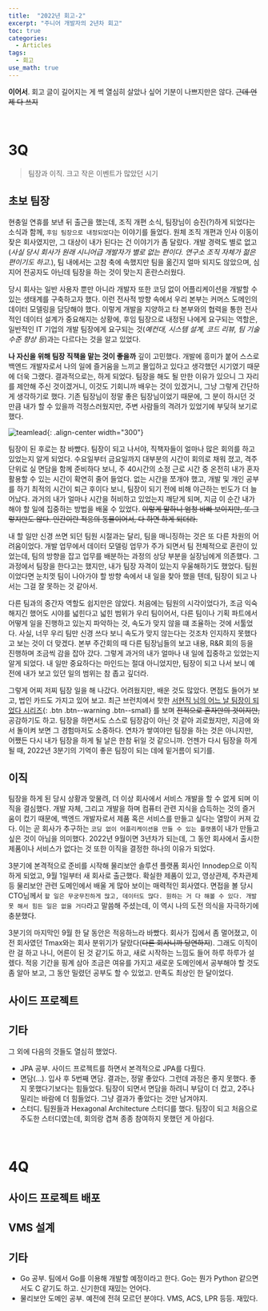 ```yaml
---
title:  "2022년 회고-2"
excerpt: "주니어 개발자의 2년차 회고"
toc: true
categories:
  - Articles
tags:
  - 회고
use_math: true
---
```




**이어서**. 회고 글이 길어지는 게 썩 열심히 살았나 싶어 기분이 나쁘지만은 않다. ~~근데 언제 다 쓰지~~

<br>

# 3Q

> 팀장과 이직. 크고 작은 이벤트가 많았던 시기



## 초보 팀장

 현충일 연휴를 보낸 뒤 출근을 했는데, 조직 개편 소식, 팀장님이 승진(?)하게 되었다는 소식과 함께, `후임 팀장으로 내정되었다`는 이야기를 들었다. 원체 조직 개편과 인사 이동이 잦은 회사였지만, 그 대상이 내가 된다는 건 이야기가 좀 달랐다. 개발 경력도 별로 없고(*사실 당시 회사가 원래 시니어급 개발자가 별로 없는 편이다. 연구소 조직 자체가 젊은 편이기도 하고.*), 팀 내에서는 고참 축에 속했지만 팀을 옮긴지 얼마 되지도 않았으며, 심지어 전공자도 아닌데 팀장을 하는 것이 맞는지 혼란스러웠다.

 당시 회사는 일반 사용자 뿐만 아니라 개발자 또한 코딩 없이 어플리케이션을 개발할 수 있는 생태계를 구축하고자 했다. 이런 전사적 방향 속에서 우리 본부는 커머스 도메인의 데이터 모델링을 담당해야 했다. 이렇게 개발을 지양하고 타 본부와의 협력을 통한 전사적인 데이터 설계가 중요해지는 상황에, 후임 팀장으로 내정된 나에게 요구되는 역할은, 일반적인 IT 기업의 개발 팀장에게 요구되는 것(*예컨대, 시스템 설계, 코드 리뷰, 팀 기술 수준 향상 등*)과는 다르다는 것을 알고 있었다.

 **나 자신을 위해 팀장 직책을 맡는 것이 좋을까** 깊이 고민했다. 개발에 흥미가 붙어 스스로 백엔드 개발자로서 나의 일에 즐거움을 느끼고 몰입하고 있다고 생각했던 시기였기 때문에 더욱 그랬다. 결과적으로는, 하게 되었다. 팀장을 해도 될 만한 이유가 있으니 그 자리를 제안해 주신 것이겠거니, 이것도 기회니까 배우는 것이 있겠거니, 그냥 그렇게 간단하게 생각하기로 했다. 기존 팀장님이 정말 좋은 팀장님이었기 때문에, 그 분이 하시던 것만큼 내가 할 수 있을까 걱정스러웠지만, 주변 사람들의 격려가 있었기에 부딪혀 보기로 했다.

![teamlead]({{site.url}}/assets/images/teamlead.png){: .align-center width="300"}

 팀장이 된 후로는 참 바빴다. 팀장이 되고 나서야, 직책자들이 얼마나 많은 회의를 하고 있었는지 알게 되었다. 수요일부터 금요일까지 대부분의 시간이 회의로 채워 졌고, 격주 단위로 실 면담을 함께 준비하다 보니, 주 40시간의 소정 근로 시간 중 온전히 내가 혼자 활용할 수 있는 시간이 확연히 줄어 들었다. 없는 시간을 쪼개야 했고, 개발 및 개인 공부를 하기 최적의 시간이 퇴근 후이다 보니, 팀장이 되기 전에 비해 야근하는 빈도가 더 늘어났다. 과거의 내가 얼마나 시간을 허비하고 있었는지 깨닫게 되며, 지금 이 순간 내가 해야 할 일에 집중하는 방법을 배울 수 있었다. ~~이렇게 말하니 엄청 바빠 보이지만, 또 그렇지만도 않다. 인간이란 적응의 동물이어서, 다 하면 하게 되더라.~~

 내 할 일만 신경 쓰면 되던 팀원 시절과는 달리, 팀을 매니징하는 것은 또 다른 차원의 어려움이었다. 개발 업무에서 데이터 모델링 업무가 주가 되면서 팀 전체적으로 혼란이 있었는데, 팀의 방향을 잡고 업무를 배분하는 과정의 상당 부분을 실장님에게 의존했다. 그 과정에서 팀장을 한다고는 했지만, 내가 팀장 자격이 있는지 우울해하기도 했었다. 팀원이었다면 눈치껏 팀이 나아가야 할 방향 속에서 내 일을 찾아 했을 텐데, 팀장이 되고 나서는 그걸 잘 못하는 것 같아서.

 다른 팀과의 중간자 역할도 쉽지만은 않았다. 처음에는 팀원의 시각이었다가, 조금 익숙해지긴 했어도 시야를 넓힌다고 넓힌 범위가 우리 팀이어서, 다른 팀이나 기획 파트에서 어떻게 일을 진행하고 있는지 파악하는 것, 속도가 맞지 않을 떄 조율하는 것에 서툴었다. 사실, 너무 우리 팀만 신경 쓰다 보니 속도가 맞지 않는다는 것조차 인지하지 못했다고 보는 것이 더 맞겠다. 본부 주간회의 때 다른 팀장님들의 보고 내용, R&R 회의 등을 진행하며 조금씩 감을 잡아 갔다. 그렇게 과거의 내가 얼마나 내 일에 집중하고 있었는지 알게 되었다. 내 일만 중요하다는 마인드는 절대 아니었지만, 팀장이 되고 나서 보니 예전에 내가 보고 있던 일의 범위는 참 좁고 깊더라.

 그렇게 어찌 저찌 팀장 일을 해 나갔다. 어려웠지만, 배운 것도 많았다. 면접도 들어가 보고, 법인 카드도 가지고 있어 보고. 최근 브런치에서 핫한  [서현직 님의 어느 날 팀장이 되었다 시리즈](https://brunch.co.kr/brunchbook/oneday-teamlead){: .btn .btn--warning .btn--small}  를 보며 ~~전적으로 혼자만의 것이지만,~~ 공감하기도 하고. 팀장을 하면서도 스스로 팀장감이 아닌 것 같아 괴로웠지만, 지금에 와서 돌이켜 보면 그 경험마저도 소중하다. 연차가 쌓여야만 팀장을 하는 것은 아니지만, 어쨌든 다시 내가 팀장을 하게 될 날은 한참 뒤일 것 같으니까. 언젠가 다시 팀장을 하게 될 때, 2022년 3분기의 기억이 좋은 팀장이 되는 데에 밑거름이 되기를.



## 이직

 팀장을 하게 된 당시 상황과 맞물려, 더 이상 회사에서 서비스 개발을 할 수 없게 되며 이직을 결심했다. 개발 자체, 그리고 개발을 하며 컴퓨터 관련 지식을 습득하는 것의 즐거움이 컸기 때문에, 백엔드 개발자로서 제품 혹은 서비스를 만들고 싶다는 열망이 커져 갔다. 이는 곧 회사가 추구하는 `코딩 없이 어플리케이션을 만들 수 있는 플랫폼`이 내가 만들고 싶은 것이 아님을 의미했다. 2022년 9월이면 3년차가 되는데, 그 동안 회사에서 출시한 제품이나 서비스가 없다는 것 또한 이직을 결정한 하나의 이유가 되었다.

 3분기에 본격적으로 준비를 시작해 물리보안 솔루션 플랫폼 회사인 Innodep으로 이직하게 되었고, 9월 1일부터 새 회사로 출근했다. 확실한 제품이 있고, 영상관제, 주차관제 등 물리보안 관련 도메인에서 배울 게 많아 보이는 매력적인 회사였다. 면접을 볼 당시 CTO님께서 `할 일은 무궁무진하게 많고, 데이터도 많다. 원하는 거 다 해볼 수 있다. 개발 못 해서 힘든 일은 없을 거다`라고 말씀해 주셨는데, 이 역시 나의 도전 의식을 자극하기에 충분했다.

 3분기의 마지막인 9월 한 달 동안은 적응하느라 바빴다. 회사가 집에서 좀 멀어졌고, 이전 회사였던 Tmax와는 회사 분위기가 달랐다(~~다른 회사니까 당연하지~~). 그래도 이직이란 걸 하고 나니, 어른이 된 것 같기도 하고, 새로 시작하는 느낌도 들어 하루 하루가 설렜다. 적응 기간을 핑계 삼아 조금은 여유를 가지고 새로운 도메인에서 공부해야 할 것도 좀 알아 보고, 그 동안 밀렸던 공부도 할 수 있었고. 만족도 최상인 한 달이었다.



## 사이드 프로젝트









## 기타

 그 외에 다음의 것들도 열심히 했었다.

- JPA 공부. 사이드 프로젝트를 하면서 본격적으로 JPA를 다뤘다.
- 면담(...). 입사 후 5번째 면담. 결과는, 정말 좋았다. 그런데 과정은 좋지 못했다. 좋지 못했다기보다는 힘들었다. 팀장이 되면서 면담을 하려니 부담이 더 컸고, 2주나 밀리는 바람에 더 힘들었다. 그냥 결과가 좋았다는 것만 남겨야지.
- 스터디. 팀원들과 Hexagonal Architecture 스터디를 했다. 팀장이 되고 처음으로 주도한 스터디였는데, 회의랑 겹쳐 종종 참여하지 못했던 게 아쉽다. 

<br>

# 4Q





## 사이드 프로젝트 배포



## VMS 설계



## 기타

- Go 공부. 팀에서 Go를 이용해 개발할 예정이라고 한다. Go는 뭔가 Python 같으면서도 C 같기도 하고. 신기한데 재밌는 언어다.
- 물리보안 도메인 공부. 예전에 전혀 모르던 분야다. VMS, ACS, LPR 등등. 재밌다.



<br>

